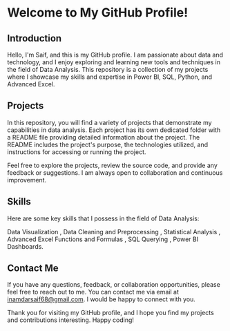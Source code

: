 # Welcome to My GitHub Profile!
## Introduction
Hello, I'm Saif, and this is my GitHub profile. I am passionate about data and technology, and I enjoy exploring and learning new tools and techniques in the field of Data Analysis. This repository is a collection of my projects where I showcase my skills and expertise in Power BI, SQL, Python, and Advanced Excel.

## Projects
In this repository, you will find a variety of projects that demonstrate my capabilities in data analysis. Each project has its own dedicated folder with a README file providing detailed information about the project. The README includes the project's purpose, the technologies utilized, and instructions for accessing or running the project.

Feel free to explore the projects, review the source code, and provide any feedback or suggestions. I am always open to collaboration and continuous improvement.

## Skills
Here are some key skills that I possess in the field of Data Analysis:

Data Visualization ,
Data Cleaning and Preprocessing ,
Statistical Analysis ,
Advanced Excel Functions and Formulas ,
SQL Querying ,
Power BI Dashboards.

## Contact Me
If you have any questions, feedback, or collaboration opportunities, please feel free to reach out to me. You can contact me via email at inamdarsaif68@gmail.com. I would be happy to connect with you.

Thank you for visiting my GitHub profile, and I hope you find my projects and contributions interesting. Happy coding!

